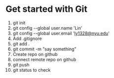 # Get started with Git

1. git init
2. git config --global user.name 'Lin'
3. git config --global user.email 'ly1328@nyu.edu'
4. Add .gitignore
5. git add .
6. git commit -m "say something"
7. Create repo on github
8. connect remote repo on github
9. git push
10. git status to check 

